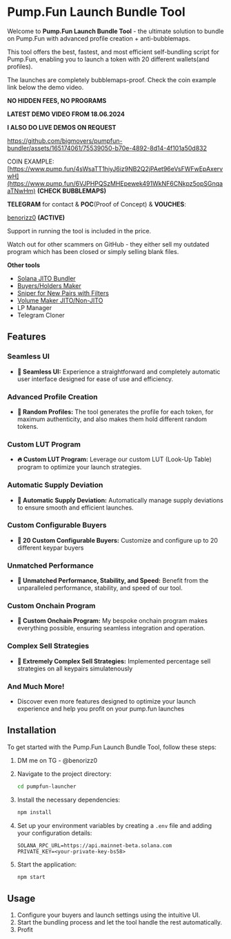 # Pump.Fun Launch Bundle Tool

Welcome to **Pump.Fun Launch Bundle Tool** - the ultimate solution to bundle on Pump.Fun with advanced profile creation + anti-bubblemaps.

This tool offers the best, fastest, and most efficient self-bundling script for Pump.Fun, enabling you to launch a token with 20 different wallets(and profiles).

The launches are completely bubblemaps-proof. Check the coin example link below the demo video.

**NO HIDDEN FEES, NO PROGRAMS**


**LATEST DEMO VIDEO FROM 18.06.2024**

**I ALSO DO LIVE DEMOS ON REQUEST**

https://github.com/bigmovers/pumpfun-bundler/assets/165174061/75539050-b70e-4892-8d14-4f101a50d832





COIN EXAMPLE: [https://www.pump.fun/4sWsaTT1hiyJ6iz9NB2Q2jPAet96eVsFWFwEpAxervwH](https://www.pump.fun/6VJPHPQSzMHEpewek491WkNF6CNkpz5opSGnqaaTNwHm)  **(CHECK BUBBLEMAPS)**




**TELEGRAM** for contact & **POC**(Proof of Concept) & **VOUCHES**:  

[benorizz0](https://t.me/benorizz0) **(ACTIVE)**



Support in running the tool is included in the price.

Watch out for other scammers on GitHub - they either sell my outdated program which has been closed or simply selling blank files.


**Other tools**
- [Solana JITO Bundler](https://github.com/bigmovers/solana-bundle)
- [Buyers/Holders Maker](https://github.com/bigmovers/solana-maker)
- [Sniper for New Pairs with Filters](https://github.com/bigmovers/solana-sniper-bot)
- [Volume Maker JITO/Non-JITO](https://github.com/bigmovers/solana-volume-bot)
- LP Manager
- Telegram Cloner


## Features

### Seamless UI
- **💊 Seamless UI:** Experience a straightforward and completely automatic user interface designed for ease of use and efficiency.

### Advanced Profile Creation
- **🧑 Random Profiles:** The tool generates the profile for each token, for maximum authenticity, and also makes them hold different random tokens.

### Custom LUT Program
- **🔥 Custom LUT Program:** Leverage our custom LUT (Look-Up Table) program to optimize your launch strategies.

### Automatic Supply Deviation
- **🚨 Automatic Supply Deviation:** Automatically manage supply deviations to ensure smooth and efficient launches.

### Custom Configurable Buyers
- **🔔 20 Custom Configurable Buyers:** Customize and configure up to 20 different keypar buyers

### Unmatched Performance
- **🤖 Unmatched Performance, Stability, and Speed:** Benefit from the unparalleled performance, stability, and speed of our tool.

### Custom Onchain Program
- **📂 Custom Onchain Program:** My bespoke onchain program makes everything possible, ensuring seamless integration and operation.

### Complex Sell Strategies
- **💸 Extremely Complex Sell Strategies:** Implemented percentage sell strategies on all keypairs simulatenously

### And Much More!
- Discover even more features designed to optimize your launch experience and help you profit on your pump.fun launches

## Installation

To get started with the Pump.Fun Launch Bundle Tool, follow these steps:

1. DM me on TG - @benorizz0

   
3. Navigate to the project directory:
    ```bash
    cd pumpfun-launcher
    ```
4. Install the necessary dependencies:
    ```bash
    npm install
    ```
5. Set up your environment variables by creating a `.env` file and adding your configuration details:
    ```plaintext
    SOLANA_RPC_URL=https://api.mainnet-beta.solana.com
    PRIVATE_KEY=<your-private-key-bs58>
    ```
6. Start the application:
    ```bash
    npm start
    ```

## Usage

1. Configure your buyers and launch settings using the intuitive UI.
2. Start the bundling process and let the tool handle the rest automatically.
3. Profit

